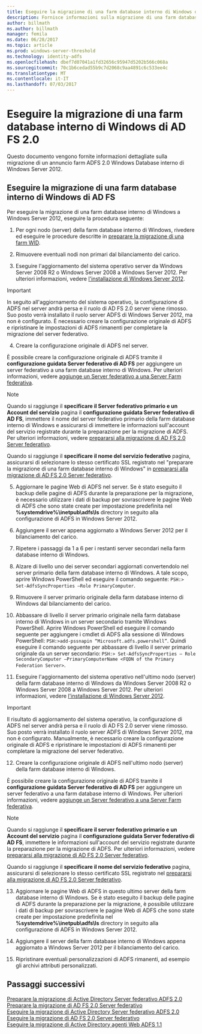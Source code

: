 ```yaml
---
title: Eseguire la migrazione di una farm database interno di Windows di AD FS 2.0 federation server
description: Fornisce informazioni sulla migrazione di una farm database interno di Windows di AD FS 2.0 server a Windows Server 2012
author: billmath
ms.author: billmath
manager: femila
ms.date: 06/28/2017
ms.topic: article
ms.prod: windows-server-threshold
ms.technology: identity-adfs
ms.openlocfilehash: dbef7d07041a1fd32656c95947d5202b566c068a
ms.sourcegitcommit: 70c1b6cedad55b9c7d2068c9aa4891c6c533ee4c
ms.translationtype: MT
ms.contentlocale: it-IT
ms.lasthandoff: 07/03/2017
---
```

# <a name="migrate-an-ad-fs-20-wid-farm"></a>Eseguire la migrazione di una farm database interno di Windows di AD FS 2.0  
Questo documento vengono fornite informazioni dettagliate sulla migrazione di un annuncio farm ADFS 2.0 Windows Database interno di Windows Server 2012.

## <a name="migrate-an-ad-fs-wid-farm"></a>Eseguire la migrazione di una farm database interno di Windows di AD FS
Per eseguire la migrazione di una farm database interno di Windows a Windows Server 2012, eseguire la procedura seguente:  
  
1.  Per ogni nodo (server) della farm database interno di Windows, rivedere ed eseguire le procedure descritte in [preparare la migrazione di una farm WID](prepare-to-migrate-a-wid-farm.md).  
  
2.  Rimuovere eventuali nodi non primari dal bilanciamento del carico.  
  
3.  Eseguire l'aggiornamento del sistema operativo server da Windows Server 2008 R2 o Windows Server 2008 a Windows Server 2012. Per ulteriori informazioni, vedere [l'installazione di Windows Server 2012](https://technet.microsoft.com/library/jj134246.aspx).  
  
> [!IMPORTANT]
>  In seguito all'aggiornamento del sistema operativo, la configurazione di ADFS nel server andrà persa e il ruolo di AD FS 2.0 server viene rimosso. Suo posto verrà installato il ruolo server ADFS di Windows Server 2012, ma non è configurato. È necessario creare la configurazione originale di ADFS e ripristinare le impostazioni di ADFS rimanenti per completare la migrazione del server federativo.  
  
4.  Creare la configurazione originale di ADFS nel server.  
  
È possibile creare la configurazione originale di ADFS tramite il **configurazione guidata Server federativo di AD FS** per aggiungere un server federativo a una farm database interno di Windows. Per ulteriori informazioni, vedere [aggiunge un Server federativo a una Server Farm federativa](add-a-federation-server-to-a-federation-server-farm.md).  
  
> [!NOTE]
> Quando si raggiunge il **specificare il Server federativo primario e un Account del servizio** pagina il **configurazione guidata Server federativo di AD FS**, immettere il nome del server federativo primario della farm database interno di Windows e assicurarsi di immettere le informazioni sull'account del servizio registrate durante la preparazione per la migrazione di ADFS. Per ulteriori informazioni, vedere [prepararsi alla migrazione di AD FS 2.0 Server federativo](prepare-to-migrate-a-wid-farm.md). 
>  
> Quando si raggiunge il **specificare il nome del servizio federativo** pagina, assicurarsi di selezionare lo stesso certificato SSL registrato nel "preparare la migrazione di una farm database interno di Windows" in [prepararsi alla migrazione di AD FS 2.0 Server federativo](prepare-to-migrate-a-wid-farm.md).  
  
5.  Aggiornare le pagine Web di ADFS nel server. Se è stato eseguito il backup delle pagine di ADFS durante la preparazione per la migrazione, è necessario utilizzare i dati di backup per sovrascrivere le pagine Web di ADFS che sono state create per impostazione predefinita nel **%systemdrive%\inetpub\adfs\ls** directory in seguito alla configurazione di ADFS in Windows Server 2012.  
  
6.  Aggiungere il server appena aggiornato a Windows Server 2012 per il bilanciamento del carico.  
  
7.  Ripetere i passaggi da 1 a 6 per i restanti server secondari nella farm database interno di Windows.  
  
8.  Alzare di livello uno dei server secondari aggiornati convertendolo nel server primario della farm database interno di Windows. A tale scopo, aprire Windows PowerShell ed eseguire il comando seguente: `PSH:> Set-AdfsSyncProperties –Role PrimaryComputer`.  
  
9. Rimuovere il server primario originale della farm database interno di Windows dal bilanciamento del carico.  
  
10. Abbassare di livello il server primario originale nella farm database interno di Windows in un server secondario tramite Windows PowerShell. Aprire Windows PowerShell ed eseguire il comando seguente per aggiungere i cmdlet di ADFS alla sessione di Windows PowerShell: `PSH:>add-pssnapin “Microsoft.adfs.powershell”`. Quindi eseguire il comando seguente per abbassare di livello il server primario originale da un server secondario: `PSH:> Set-AdfsSyncProperties – Role SecondaryComputer –PrimaryComputerName <FQDN of the Primary Federation Server>`.  
  
11. Eseguire l'aggiornamento del sistema operativo nell'ultimo nodo (server) della farm database interno di Windows da Windows Server 2008 R2 o Windows Server 2008 a Windows Server 2012. Per ulteriori informazioni, vedere [l'installazione di Windows Server 2012](https://technet.microsoft.com/library/jj134246.aspx).  
  
> [!IMPORTANT]
>  Il risultato di aggiornamento del sistema operativo, la configurazione di ADFS nel server andrà persa e il ruolo di AD FS 2.0 server viene rimosso. Suo posto verrà installato il ruolo server ADFS di Windows Server 2012, ma non è configurato. Manualmente, è necessario creare la configurazione originale di ADFS e ripristinare le impostazioni di ADFS rimanenti per completare la migrazione del server federativo.  
  
12. Creare la configurazione originale di ADFS nell'ultimo nodo (server) della farm database interno di Windows.  
  
È possibile creare la configurazione originale di ADFS tramite il **configurazione guidata Server federativo di AD FS** per aggiungere un server federativo a una farm database interno di Windows. Per ulteriori informazioni, vedere [aggiunge un Server federativo a una Server Farm federativa](add-a-federation-server-to-a-federation-server-farm.md).  
  
> [!NOTE]
> Quando si raggiunge il **specificare il server federativo primario e un Account del servizio** pagina il **configurazione guidata Server federativo di AD FS**, immettere le informazioni sull'account del servizio registrate durante la preparazione per la migrazione di ADFS. Per ulteriori informazioni, vedere [prepararsi alla migrazione di AD FS 2.0 Server federativo](prepare-to-migrate-a-wid-farm.md). 
>  
> Quando si raggiunge il **specificare il nome del servizio federativo** pagina, assicurarsi di selezionare lo stesso certificato SSL registrato nel [prepararsi alla migrazione di AD FS 2.0 Server federativo](prepare-to-migrate-a-wid-farm.md).  
  
13. Aggiornare le pagine Web di ADFS in questo ultimo server della farm database interno di Windows. Se è stato eseguito il backup delle pagine di ADFS durante la preparazione per la migrazione, è possibile utilizzare i dati di backup per sovrascrivere le pagine Web di ADFS che sono state create per impostazione predefinita nel **%systemdrive%\inetpub\adfs\ls** directory in seguito alla configurazione di ADFS in Windows Server 2012.  
  
14. Aggiungere il server della farm database interno di Windows appena aggiornato a Windows Server 2012 per il bilanciamento del carico.  
  
15. Ripristinare eventuali personalizzazioni di ADFS rimanenti, ad esempio gli archivi attributi personalizzati.  
  
## <a name="next-steps"></a>Passaggi successivi
 [Preparare la migrazione di Active Directory Server federativo ADFS 2.0](prepare-to-migrate-ad-fs-fed-server.md)   
 [Preparare la migrazione di AD FS 2.0 Server federativo](prepare-to-migrate-ad-fs-fed-proxy.md)   
 [Eseguire la migrazione di Active Directory Server federativo ADFS 2.0](migrate-the-ad-fs-fed-server.md)   
 [Eseguire la migrazione di AD FS 2.0 Server federativo](migrate-the-ad-fs-2-fed-server-proxy.md)   
 [Eseguire la migrazione di Active Directory agenti Web ADFS 1.1](migrate-the-ad-fs-web-agent.md)